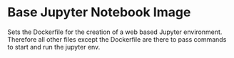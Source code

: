 # Base Jupyter Notebook Image

Sets the Dockerfile for the creation of a web based Jupyter environment.
Therefore all other files except the Dockerfile are there to pass commands to start and run the jupyter env.
